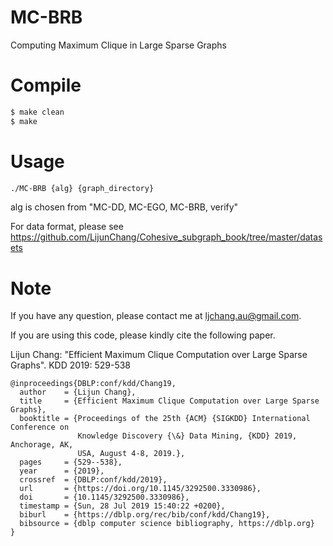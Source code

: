 # MC-BRB
Computing Maximum Clique in Large Sparse Graphs

# Compile
```sh
$ make clean
$ make
```

# Usage
```sh
./MC-BRB {alg} {graph_directory}
```
alg is chosen from "MC-DD, MC-EGO, MC-BRB, verify"

For data format, please see https://github.com/LijunChang/Cohesive_subgraph_book/tree/master/datasets

# Note
If you have any question, please contact me at ljchang.au@gmail.com.

If you are using this code, please kindly cite the following paper.

Lijun Chang: "Efficient Maximum Clique Computation over Large Sparse Graphs". KDD 2019: 529-538

```
@inproceedings{DBLP:conf/kdd/Chang19,
  author    = {Lijun Chang},
  title     = {Efficient Maximum Clique Computation over Large Sparse Graphs},
  booktitle = {Proceedings of the 25th {ACM} {SIGKDD} International Conference on
               Knowledge Discovery {\&} Data Mining, {KDD} 2019, Anchorage, AK,
               USA, August 4-8, 2019.},
  pages     = {529--538},
  year      = {2019},
  crossref  = {DBLP:conf/kdd/2019},
  url       = {https://doi.org/10.1145/3292500.3330986},
  doi       = {10.1145/3292500.3330986},
  timestamp = {Sun, 28 Jul 2019 15:40:22 +0200},
  biburl    = {https://dblp.org/rec/bib/conf/kdd/Chang19},
  bibsource = {dblp computer science bibliography, https://dblp.org}
}
```
